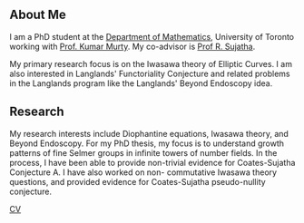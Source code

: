 ## About Me

I am a PhD student at the [Department of Mathematics](https://www.math.toronto.edu/), University of Toronto working with [Prof. Kumar Murty](http://murty.math.toronto.edu/). My co-advisor is [Prof R. Sujatha](https://www.math.ubc.ca/~sujatha/).

My primary research focus is on the Iwasawa theory of Elliptic Curves. I am also interested in Langlands' Functoriality Conjecture and related problems in the Langlands program 
like the Langlands' Beyond Endoscopy idea.

## Research

My research interests include Diophantine equations, Iwasawa theory, and Beyond Endoscopy. 
For my PhD thesis, my focus is to understand growth patterns of fine Selmer groups in infinite towers of number fields.
In the process, I have been able to provide non-trivial evidence for Coates-Sujatha Conjecture A. I have also worked on non-
commutative Iwasawa theory questions, and provided evidence for Coates-Sujatha pseudo-nullity conjecture.


[CV](cv_webpage.pdf)
